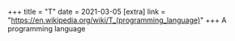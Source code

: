 +++
title = "T"
date = 2021-03-05
[extra]
link = "https://en.wikipedia.org/wiki/T_(programming_language)"
+++
A programming language

